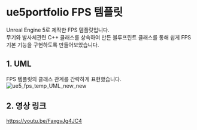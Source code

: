 # ue5portfolio FPS 템플릿
Unreal Engine 5로 제작한 FPS 템플릿입니다.  <br/>
무기와 발사체관련 C++ 클래스를 상속하여 만든 블루프린트 클래스를 통해 쉽게 FPS 기본 기능을 구현하도록 만들어보았습니다. <br/>
## 1. UML
FPS 템플릿의 클래스 관계를 간략하게 표현했습니다.  <br/>
![ue5_fps_temp_UML_new_new](https://user-images.githubusercontent.com/106002483/226230179-b8f7bb0b-2282-46b5-9bc6-054d7ce572fa.png)
## 2. 영상 링크
https://youtu.be/FaxgvJg4JC4
